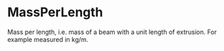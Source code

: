 MassPerLength
=============

Mass per length, i.e. mass of a beam with a unit length of extrusion. For example measured in kg/m.
